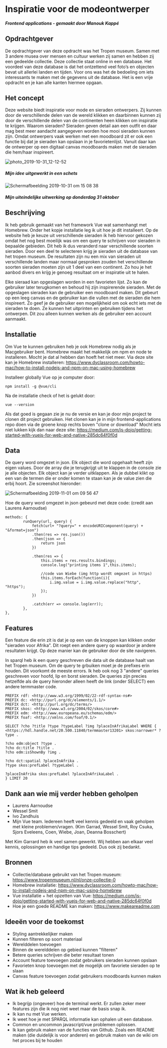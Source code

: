 # Inspiratie voor de modeontwerper
##### Frontend applications - gemaakt door Manouk Kappé

## Opdrachtgever
De opdrachtgever van deze opdracht was het Tropen museum. Samen met 3 andere musea over mensen en cultuur werken zij samen en 
hebben zij een gedeelde collectie. Deze collectie staat online in een database. Het voordeel van deze database is dat het 
ontzettend veel foto’s en objecten bevat uit allerlei landen en tijden. Voor ons was het de bedoeling om iets interessants 
te maken met de gegevens uit de database. Het is een vrije opdracht en je kan alle kanten hiermee opgaan.

## Het concept 
Deze website biedt inspiratie voor mode en sieraden ontwerpers. Zij kunnen door de verschillende delen van de wereld klikken en daarbinnen kunnen zij door de verschillende delen van de continenten heen klikken om inspiratie te krijgen. Waarom sieraden? Sieraden geven detail aan een outfit en daar mag best meer aandacht aangegeven worden hoe mooi sieraden kunnen zijn. Omdat ontwerpers vaak werken met een moodboard zit er ook een functie bij dat je sieraden kan opslaan in je favorietenlijst. Vanuit daar kan de ontwerper op een digitaal canvas moodboards maken met de sieraden die hem/haar inspireert. 

![photo_2019-10-31_12-12-52](https://user-images.githubusercontent.com/45541885/67942607-7bcc3900-fbd8-11e9-956a-c1ec3274b94b.jpg)
##### Mijn idee uitgewerkt in een schets

![Schermafbeelding 2019-10-31 om 15 08 38](https://user-images.githubusercontent.com/45541885/67954491-5dbf0280-fbf1-11e9-82ea-3fb43285b9ce.png)
##### Mijn uiteindelijke uitwerking op donderdag 31 oktober

## Beschrijving
Ik heb gebruik gemaakt van het framework Vue wat samenhangt met Homebrew. Onder het kopje installatie leg ik uit hoe je dit installeert. Op de website heb je keuze uit verschillende sieraden ik heb hiervoor gekozen omdat het nog best moeilijk was om een query te schrijven voor sieraden in bepaalde gebieden. Dit heb ik dus veranderd naar verschillende soorten sieraden.
Door een deel te selecteren krijg je sieraden uit de database van het tropen museum. De resultaten zijn nu een mix van 
sieraden uit verschillende landen maar normaal gesproken zouden het verschillende soorten sieraden moeten zijn uit 1 deel van een continent. Zo hou je het aanbod divers en krijg je genoeg resultaat om er inspiratie uit te halen. 

Elke sieraad kan opgeslagen worden in een favorieten lijst. Zo kan de gebruiker later terugkomen en behoud hij zijn inspirerende sieraden. Met de opgeslagen sieraden kan de gebruiker een moodboard maken. Dit gebeurt op een leeg canvas en de gebruiker kan die vullen met de sieraden die hem inspireert. Zo geef je de gebruiker een mogelijkheid om ook echt iets met de sieraden te doen. Ze kunnen het uitprinten en gebruiken tijdens het ontwerpen. Dit zou alleen kunnen werken als de gebruiker een account aanmaakt. 

## Installatie 
Om Vue te kunnen gebruiken heb je ook Homebrew nodig als je Macgebruiker bent. Homebrew maakt het makkelijk om npm en 
node te installeren. Mocht je dat al hebben dan hoeft het niet meer. Via deze site kan je Homebrew 
installeren: https://www.dyclassroom.com/howto-mac/how-to-install-nodejs-and-npm-on-mac-using-homebrew 

Installeer globally Vue op je computer door:
```
npm install -g @vue/cli
```

Na de installatie check of het is gelukt door:
```
vue --version
```

Als dat goed is gegaan zie je nu de versie en kan je door mijn project te clonen dit project gebruiken. Het clonen kan je in mijn frontend-applications repo doen via de groene knop rechts boven "clone or download"
Mocht iets niet lukken kijk dan naar deze site: https://medium.com/js-dojo/getting-started-with-vuejs-for-web-and-native-285dc64f0f0d 

## Data
De query word omgezet in json. Elk object die word opgehaalt heeft zijn eigen values. Door de array die je terugkrijgt uit te klappen in de console zie je alle objecten. Elk object kan je verder uitklappen. Als je dubbel klikt op een van de termen die er onder komen te staan kan je de value zien die erbij hoort. Zie screenshot hieronder: 

![Schermafbeelding 2019-11-01 om 09 56 47](https://user-images.githubusercontent.com/45541885/68013723-f86d1f00-fc8d-11e9-9563-b806897481f1.png)

Hoe de query word omgezet in json gebeurd met deze code: (credit aan Laurens Aarnoudse)
```
methods: {
        runQuery(url, query) {
            fetch(url+ "?query=" + encodeURIComponent(query) + "&format=json")
            .then(res => res.json())
            .then(json => {
                return json
            })

            .then(res => {
                this.items = res.results.bindings; 
                console.log("printing items 1",this.items);

                //code van Wiebe (img http wordt omgezet in https)
                this.items.forEach(function(i){
                    i.img.value = i.img.value.replace("http", "https");
                });
            })

            .catch(err => console.log(err));
        },
},        
```

## Features
Een feature die erin zit is dat je op een van de knoppen kan klikken onder "sieraden voor Afrika". Dit roept een andere query op waardoor je andere resultaten krijgt. Op deze manier kan de gebruiker door de site navigeren. 

In sparql heb ik een query geschreven die data uit de database haalt van het Tropen museum. Om de query te grbuiken moet je de prefixes erin houden. Dit voorkomt de meeste errors. Ik heb ook nog 3 "andere" queries geschreven voor hoofd, lip en borst sieraden. De queries zijn precies hetzelfde als de query hieronder alleen heeft de link (onder SELECT) een andere termmaster code. 

```
PREFIX rdf: <http://www.w3.org/1999/02/22-rdf-syntax-ns#>
PREFIX dc: <http://purl.org/dc/elements/1.1/>
PREFIX dct: <http://purl.org/dc/terms/>
PREFIX skos: <http://www.w3.org/2004/02/skos/core#>
PREFIX edm: <http://www.europeana.eu/schemas/edm/>
PREFIX foaf: <http://xmlns.com/foaf/0.1/>

SELECT ?cho ?title ?type ?typeLabel ?img ?placeInAfrikaLabel WHERE {
<https://hdl.handle.net/20.500.11840/termmaster13201> skos:narrower* ?type .
                
?cho edm:object ?type .
?cho dc:title ?title .
?cho edm:isShownBy ?img .
             
?cho dct:spatial ?placeInAfrika .
?type skos:prefLabel ?typeLabel .

?placeInAfrika skos:prefLabel ?placeInAfrikaLabel .
} LIMIT 20
```

## Dank aan wie mij verder hebben geholpen
-	Laurens Aarnoudse
-	Wessel Smit
- Ivo Zandhuis
-	Mijn Vue team. Iedereen heeft veel kennis gedeeld en vaak geholpen met kleine problemen/vragen. 
(Kim Garrad, Wessel Smit, Roy Csuka, Sjors Eveleens, Coen, Wiebe, Joan, Deanna Bosschert)

Met Kim Garrard heb ik veel samen gewerkt. Wij hebben aan elkaar veel kennis, oplossingen en handige tips gedeeld. 
Dus ook zij bedankt. 

## Bronnen
-	Collectie/database gebruikt van het Tropen museum: https://www.tropenmuseum.nl/nl/onze-collectie-0 
-	Homebrew installatie: https://www.dyclassroom.com/howto-mac/how-to-install-nodejs-and-npm-on-mac-using-homebrew
-	Vue installatie + het opzetten van Vue: https://medium.com/js-dojo/getting-started-with-vuejs-for-web-and-native-285dc64f0f0d
-	Hoe je een goede README kan maken: https://www.makeareadme.com 


## Ideeën voor de toekomst
-	Styling aantrekkelijker maken
-	Kunnen filteren op soort materiaal
-	Werelddelen toevoegen
- Binnen de werelddelen op gebied kunnen "filteren"
- Betere queries schrijven die beter resultaat tonen
- Account feature toevoegen zodat gebruikers sieraden kunnen opslaan
- Favorieten knop toevoegen met de mogelijk om favoriete sieraden op te slaan
- Canvas feature toevoegen zodat gebruikers moodboards kunnen maken

## Wat ik heb geleerd
-	Ik begrijp (ongeveer) hoe de terminal werkt. Er zullen zeker meer features zijn die ik nog niet weet maar de basis snap ik.
-	Ik kan nu met Vue werken.
-	Ik weet hoe je met SPARQL informatie kan ophalen uit een database.
-	Common en uncommon javascript/vue problemen oplossen. 
-	Ik kan gebruik maken van de functies van Github. Zoals een README maken (die duidelijk is voor anderen) en 
gebruik maken van de wiki om het proces bij te houden

